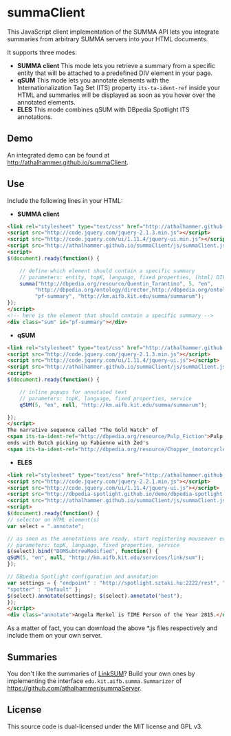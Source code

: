 # summaClient

This JavaScript client implementation of the SUMMA API lets you integrate summaries from arbitrary SUMMA servers into your HTML documents.

It supports three modes:

- **SUMMA client** This mode lets you retrieve a summary from a specific entity that will be attached to a predefined DIV element in your page.
- **qSUM** This mode lets you annotate elements with the Internationalization Tag Set (ITS) property `its-ta-ident-ref` inside your HTML and summaries will be displayed as soon as you hover over the annotated elements.
- **ELES** This mode combines qSUM with DBpedia Spotlight ITS annotations.

## Demo
An integrated demo can be found at http://athalhammer.github.io/summaClient.

## Use
Include the following lines in your HTML:

- **SUMMA client**
``` html
<link rel="stylesheet" type="text/css" href="http://athalhammer.github.io/summaClient/css/summaClient.css" />
<script src="http://code.jquery.com/jquery-2.1.3.min.js"></script>
<script src="http://code.jquery.com/ui/1.11.4/jquery-ui.min.js"></script>
<script src="http://athalhammer.github.io/summaClient/js/summaClient.js"></script>
<script>
$(document).ready(function() {

	// define which element should contain a specific summary
	// parameters: entity, topK, language, fixed properties, (html) DIV-id, service
	summa("http://dbpedia.org/resource/Quentin_Tarantino", 5, "en",
		 "http://dbpedia.org/ontology/director,http://dbpedia.org/ontology/knownFor",
		 "pf-summary", "http://km.aifb.kit.edu/summa/summarum");
});
</script>
<!-- here is the element that should contain a specific summary -->
<div class="sum" id="pf-summary"></div>
```

- **qSUM**
``` html
<link rel="stylesheet" type="text/css" href="http://athalhammer.github.io/summaClient/css/summaClient.css" />
<script src="http://code.jquery.com/jquery-2.1.3.min.js"></script>
<script src="http://code.jquery.com/ui/1.11.4/jquery-ui.js"></script>
<script src="http://athalhammer.github.io/summaClient/js/summaClient.js"></script>
<script>
$(document).ready(function() {

	// inline popups for annotated text
	// parameters: topK, language, fixed properties, service
	qSUM(5, "en", null, "http://km.aifb.kit.edu/summa/summarum");

});
</script>
The narrative sequence called "The Gold Watch" of 
<span its-ta-ident-ref="http://dbpedia.org/resource/Pulp_Fiction">Pulp Fiction</span>
ends with Butch picking up Fabienne with Zed's
<span its-ta-ident-ref="http://dbpedia.org/resource/Chopper_(motorcycle)">chopper</span>
```

- **ELES**
``` html
<link rel="stylesheet" type="text/css" href="http://athalhammer.github.io/summaClient/css/summaClient.css" />
<script src="http://code.jquery.com/jquery-2.2.1.min.js"></script>
<script src="http://code.jquery.com/ui/1.11.4/jquery-ui.js"></script>
<script src="http://dbpedia-spotlight.github.io/demo/dbpedia-spotlight-0.3.js"></script>
<script src="http://athalhammer.github.io/summaClient/js/summaClient.js"></script>
<script>
$(document).ready(function() {
// selector on HTML element(s)
var select = ".annotate";

// as soon as the annotations are ready, start registering mouseover events
// parameters: topK, language, fixed properties, service
$(select).bind("DOMSubtreeModified", function() {
qSUM(5, "en", null, "http://km.aifb.kit.edu/services/link/sum");
});

// DBpedia Spotlight configuration and annotation
var settings = { "endpoint" : "http://spotlight.sztaki.hu:2222/rest", "its" : "yes",
"spotter" : "Default" };
$(select).annotate(settings); $(select).annotate("best");
});
</script>
<div class="annotate">Angela Merkel is TIME Person of the Year 2015.</div>

```

As a matter of fact, you can download the above *.js files respectively and include them on your own server.

## Summaries
You don't like the summaries of [LinkSUM](http://km.aifb.kit.edu/services/link)? Build your own ones by implementing the interface `edu.kit.aifb.summa.Summarizer` of 
https://github.com/athalhammer/summaServer.

## License
This source code is dual-licensed under the MIT license and GPL v3.
